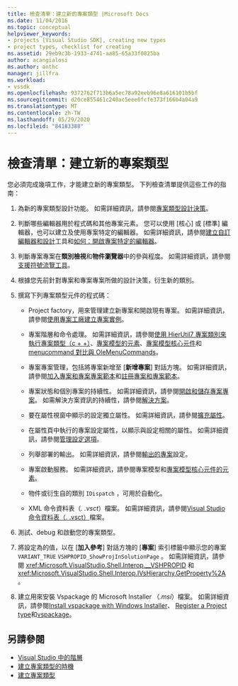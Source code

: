 ```yaml
---
title: 檢查清單：建立新的專案類型 |Microsoft Docs
ms.date: 11/04/2016
ms.topic: conceptual
helpviewer_keywords:
- projects [Visual Studio SDK], creating new types
- project types, checklist for creating
ms.assetid: 29eb9c3b-1933-4741-aa85-65a33f0825ba
author: acangialosi
ms.author: anthc
manager: jillfra
ms.workload:
- vssdk
ms.openlocfilehash: 9372762f713b6a5ec78a92eeb96e8a616101b5bf
ms.sourcegitcommit: d20ce855461c240ac5eee0fcfe373f166b4a04a9
ms.translationtype: MT
ms.contentlocale: zh-TW
ms.lasthandoff: 05/29/2020
ms.locfileid: "84183388"
---
```

# <a name="checklist-create-new-project-types"></a>檢查清單：建立新的專案類型
您必須完成幾項工作，才能建立新的專案類型。 下列檢查清單提供這些工作的指南：

1. 為新的專案類型設計功能。 如需詳細資訊，請參閱[專案類型設計決策](../../extensibility/internals/project-type-design-decisions.md)。

2. 判斷哪些編輯器用於程式碼和其他專案元素。 您可以使用 [核心] 或 [標準] 編輯器，也可以建立及使用專案特定的編輯器。 如需詳細資訊，請參閱[建立自訂編輯器和設計](../../extensibility/creating-custom-editors-and-designers.md)工具和[如何：開啟專案特定的編輯器](../../extensibility/how-to-open-project-specific-editors.md)。

3. 判斷專案專案在**類別檢視**和**物件瀏覽器**中的參與程度。 如需詳細資訊，請參閱[支援符號流覽工具](../../extensibility/internals/supporting-symbol-browsing-tools.md)。

4. 根據您先前針對專案和專案專案所做的設計決策，衍生新的類別。

5. 撰寫下列專案類型元件的程式碼：

    - Project factory，用來管理建立新專案和開啟現有專案。 如需詳細資訊，請參閱[使用專案工廠建立專案實例](../../extensibility/internals/creating-project-instances-by-using-project-factories.md)。

    - 專案階層和命令處理。 如需詳細資訊，請參閱[使用 HierUtil7 專案類別來執行專案類型（c + +）](https://msdn.microsoft.com/library/a5c16a09-94a2-46ef-87b5-35b815e2f346)、[專案模型的元素](../../extensibility/internals/elements-of-a-project-model.md)、[專案模型核心元件](../../extensibility/internals/project-model-core-components.md)和[menucommand 對比與 OleMenuCommands](/visualstudio/misc/menucommands-vs-olemenucommands?view=vs-2015)。

    - 專案專案管理，包括將專案新增至 [**新增專案**] 對話方塊。 如需詳細資訊，請參閱[加入專案和專案專案範本](../../extensibility/internals/adding-project-and-project-item-templates.md)和[註冊專案和專案範本](../../extensibility/internals/registering-project-and-item-templates.md)。

    - 專案狀態和個別專案的持續性。 如需詳細資訊，請參閱[開啟和儲存專案專案](../../extensibility/internals/opening-and-saving-project-items.md)。 如需解決方案資訊的持續性，請參閱[解決方案](../../extensibility/internals/solutions-overview.md)。

    - 要在屬性視窗中顯示的設定獨立屬性。 如需詳細資訊，請參閱[擴充屬性](../../extensibility/internals/extending-properties.md)。

    - 在屬性頁中執行的專案設定屬性，以顯示與設定相關的屬性。 如需詳細資訊，請參閱[管理設定選項](../../extensibility/internals/managing-configuration-options.md)。

    - 列舉部署的輸出。 如需詳細資訊，請參閱[輸出的專案](../../extensibility/internals/project-configuration-for-output.md)設定。

    - 專案啟動服務。 如需詳細資訊，請參閱專案模型和[專案模型核心元件](../../extensibility/internals/project-model-core-components.md)[的元素](../../extensibility/internals/elements-of-a-project-model.md)。

    - 物件或衍生自的類別 `IDispatch` ，可用於自動化。

    - XML 命令資料表（*. .vsct*）檔案。 如需詳細資訊，請參閱[Visual Studio 命令資料表（. .vsct）](../../extensibility/internals/visual-studio-command-table-dot-vsct-files.md)檔案。

6. 測試、debug 和啟動您的專案類型。

7. 將設定為的值，以在 [**加入參考**] 對話方塊的 [**專案**] 索引標籤中顯示您的專案 `VARIANT_TRUE` `VSHPROPID_ShowProjInSolutionPage` 。 如需詳細資訊，請參閱 <xref:Microsoft.VisualStudio.Shell.Interop.__VSHPROPID> 和 <xref:Microsoft.VisualStudio.Shell.Interop.IVsHierarchy.GetProperty%2A>。

8. 建立用來安裝 Vspackage 的 Microsoft Installer （*.msi*）檔案。 如需詳細資訊，請參閱[Install vspackage with Windows Installer](../../extensibility/internals/installing-vspackages-with-windows-installer.md)、 [Register a Project type](../../extensibility/internals/registering-a-project-type.md)和[vspackage](../../extensibility/internals/vspackages.md)。

## <a name="see-also"></a>另請參閱
- [Visual Studio 中的階層](../../extensibility/internals/hierarchies-in-visual-studio.md)
- [建立專案類型的時機](../../extensibility/internals/when-to-create-project-types.md)
- [建立專案類型](../../extensibility/internals/creating-project-types.md)
